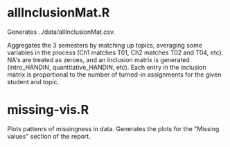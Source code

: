 # allInclusionMat.R

Generates ../data/allInclusionMat.csv.

Aggregates the 3 semesters by matching up topics, averaging some variables in the process (Ch1 matches T01, Ch2 matches T02 and T04, etc).  NA's are treated as zeroes, and an inclusion matrix is generated (intro_HANDIN, quantitative_HANDIN, etc). Each entry in the inclusion matrix is proportional to the number of turned-in assignments for the given student and topic. 

# missing-vis.R

Plots pattenrs of missingness in data. Generates the plots for the "Missing values" section of the report.